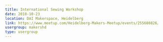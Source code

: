 ```yaml
---
title: International Sewing Workshop
date: 2018-10-23
location: DAI Makerspace, Heidelberg
link: https://www.meetup.com/Heidelberg-Makers-Meetup/events/255608826/
usergroup: makershd
type: usergroup
---
```

